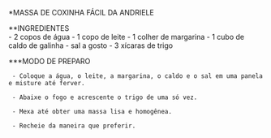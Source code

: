 *MASSA DE COXINHA FÁCIL DA ANDRIELE

**INGREDIENTES    
     - 2 copos de água
     - 1 copo de leite
     - 1 colher de margarina
     - 1 cubo de caldo de galinha
     - sal a gosto
     - 3 xícaras de trigo


***MODO DE PREPARO

     - Coloque a água, o leite, a margarina, o caldo e o sal em uma panela e misture até ferver.
    
     - Abaixe o fogo e acrescente o trigo de uma só vez.
    
     - Mexa até obter uma massa lisa e homogênea.
    
     - Recheie da maneira que preferir.